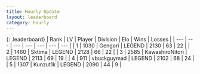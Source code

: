 ```yaml
---
title: Hourly Update
layout: leaderboard
category: hourly
---
```


{: .leaderboard}
| Rank | LV | Player | Division | Elo | Wins | Losses |
| --- | --- | --- | --- | --- | --- | --- |
| <span data-change="2">1</span> | 1030 | <span title="ID: 294236">Gengori</span> | LEGEND | <span data-change="16">2130</span> | <span data-change="2">63</span> | <span data-change="0">22</span> |
| <span data-change="0">2</span> | 1460 | <span title="ID: 353063">Sktima</span> | LEGEND | <span data-change="0">2128</span> | <span data-change="0">66</span> | <span data-change="0">22</span> |
| <span data-change="-2">3</span> | 2585 | <span title="ID: 164871">KawashiroNitori</span> | LEGEND | <span data-change="-18">2113</span> | <span data-change="1">69</span> | <span data-change="2">19</span> |
| <span data-change="0">4</span> | 911 | <span title="ID: 418052">vbuckguymad</span> | LEGEND | <span data-change="0">2102</span> | <span data-change="0">68</span> | <span data-change="0">24</span> |
| <span data-change="0">5</span> | 1307 | <span title="ID: 392407">Kunzut1k</span> | LEGEND | <span data-change="0">2090</span> | <span data-change="0">44</span> | <span data-change="0">9</span> |